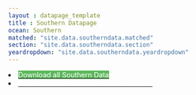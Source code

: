 ```yaml
---
layout : datapage_template
title : Southern Datapage
ocean: Southern
matched: "site.data.southerndata.matched"
section: "site.data.southerndata.section"
yeardropdown: "site.data.southerndata.yeardropdown"
---
```


<!-- first lines of the data tree -->

<li><a href="#"><span style="background:#5cb85c;color:white">Download all Southern Data</span></a></li>
<li><a href="assets/documents/Guide to Southern Cruises and Clean Files.pdf"><span style="color:white">Guide to Southern Cruise and Clean Files</span></a></li>
					